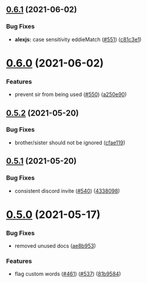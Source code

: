 ## [0.6.1](https://github.com/EddieHubCommunity/EddieBot/compare/v0.6.0...v0.6.1) (2021-06-02)


### Bug Fixes

* **alexjs:** case sensitivity eddieMatch ([#551](https://github.com/EddieHubCommunity/EddieBot/issues/551)) ([c81c3e1](https://github.com/EddieHubCommunity/EddieBot/commit/c81c3e166b4b9ef6003459a4f1b5cc8107517101))



# [0.6.0](https://github.com/EddieHubCommunity/EddieBot/compare/v0.5.2...v0.6.0) (2021-06-02)


### Features

* prevent sir from being used ([#550](https://github.com/EddieHubCommunity/EddieBot/issues/550)) ([a250e90](https://github.com/EddieHubCommunity/EddieBot/commit/a250e90000a23db33338808cb0493e5914df7976))



## [0.5.2](https://github.com/EddieHubCommunity/EddieBot/compare/v0.5.1...v0.5.2) (2021-05-20)


### Bug Fixes

* brother/sister should not be ignored ([cfae119](https://github.com/EddieHubCommunity/EddieBot/commit/cfae1195dc3ce44c4922d6547c73d311d7b461e8))



## [0.5.1](https://github.com/EddieHubCommunity/EddieBot/compare/v0.5.0...v0.5.1) (2021-05-20)


### Bug Fixes

* consistent discord invite ([#540](https://github.com/EddieHubCommunity/EddieBot/issues/540)) ([4338098](https://github.com/EddieHubCommunity/EddieBot/commit/43380982cb4414e029fcebea04080dd8613db67c))



# [0.5.0](https://github.com/EddieHubCommunity/EddieBot/compare/v0.4.5...v0.5.0) (2021-05-17)


### Bug Fixes

* removed unused docs ([ae8b953](https://github.com/EddieHubCommunity/EddieBot/commit/ae8b95386f9b7fd5c821960a5d3ef7638c773cff))


### Features

* flag custom words ([#461](https://github.com/EddieHubCommunity/EddieBot/issues/461)) ([#537](https://github.com/EddieHubCommunity/EddieBot/issues/537)) ([81b9584](https://github.com/EddieHubCommunity/EddieBot/commit/81b9584cf8e87989f8e3754959367643f6a1ff72))



